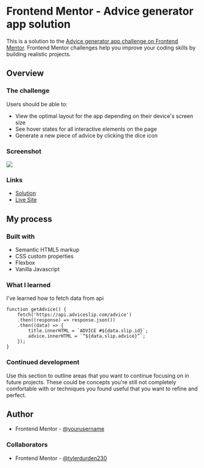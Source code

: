 # Frontend Mentor - Advice generator app solution

This is a solution to the [Advice generator app challenge on Frontend Mentor](https://www.frontendmentor.io/challenges/advice-generator-app-QdUG-13db). Frontend Mentor challenges help you improve your coding skills by building realistic projects.

## Overview

### The challenge

Users should be able to:

- View the optimal layout for the app depending on their device's screen size
- See hover states for all interactive elements on the page
- Generate a new piece of advice by clicking the dice icon

### Screenshot

![](./screenshot.jpg)

### Links

- [Solution](https://your-solution-url.com)
- [Live Site](https://flamiapp.netlify.app/)

## My process

### Built with

- Semantic HTML5 markup
- CSS custom properties
- Flexbox
- Vanilla Javascript

### What I learned

I've learned how to fetch data from api

```
function getAdvice() {
    fetch('https://api.adviceslip.com/advice')
    .then((response) => response.json())
    .then((data) => {
        title.innerHTML = `ADVICE #${data.slip.id}`;
        advice.innerHTML = `“${data.slip.advice}”`;
    });
}
```

### Continued development

Use this section to outline areas that you want to continue focusing on in future projects. These could be concepts you're still not completely comfortable with or techniques you found useful that you want to refine and perfect.

## Author
- Frontend Mentor - [@yourusername](https://www.frontendmentor.io/profile/yourusername)

### Collaborators
- Frontend Mentor - [@tylerdurden230](https://www.frontendmentor.io/profile/tylerdurden230)
